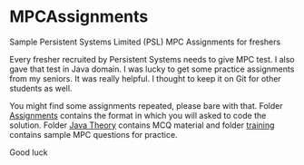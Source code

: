 # MPCAssignments
Sample Persistent Systems Limited (PSL) MPC Assignments for freshers

Every fresher recruited by Persistent Systems needs to give MPC test. I also gave that test in Java domain. I was lucky to get some practice assignments from my seniors.
It was really helpful. I thought to keep it on Git for other students as well.

You might find some assignments repeated, please bare with that.
Folder [Assignments](https://github.com/MRohit/MPCAssignments/tree/master/Assignments) contains the format in which you will asked to code the solution.
Folder [Java Theory](https://github.com/MRohit/MPCAssignments/tree/master/Java%20Theory) contains MCQ material and
folder [training](https://github.com/MRohit/MPCAssignments/tree/master/training) contains sample MPC questions for practice.

Good luck

